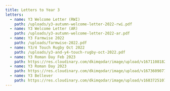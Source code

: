 ```yaml
---
title: Letters to Year 3
letters:
  - name: Y3 Welcome Letter (RWI)
    path: /uploads/y3-autumn-welcome-letter-2022-rwi.pdf
  - name: Y3 Welcome Letter (AR)
    path: /uploads/y3-autumn-welcome-letter-2022-ar.pdf
  - name: Y3 Farmwise 2022
    path: /uploads/farmwise-2022.pdf
  - name: Y3/4 Touch Rugby Oct 2022
    path: /uploads/y3-and-y4-touch-rugby-oct-2022.pdf
  - name: Y3 Roman Day Feb 2023
    path: https://res.cloudinary.com/dkimqodar/image/upload/v1671108182/letters/y3/Y3_Roman_Day_Feb_2023_rem1qz.pdf
  - name: Y3 Roman Day 2023
    path: https://res.cloudinary.com/dkimqodar/image/upload/v1673609077/Y3_Roman_Day_2023_sfui5l.pdf
  - name: Y3 Bellever
    path: https://res.cloudinary.com/dkimqodar/image/upload/v1683725107/Bellever_2023_giypmi.pdf
---
```

